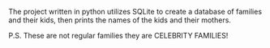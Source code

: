 The project written in python utilizes SQLite to create a database of families and their kids, then prints the names of the kids and their mothers. 

P.S. These are not regular families they are CELEBRITY FAMILIES!